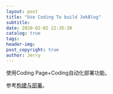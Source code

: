```yaml
---
layout: post
title: "Use Coding To build JekBlog"
subtitle: 
date: 2020-02-02 22:35:20
catalog: true
tags: 
header-img: 
post_copyright: true
author: Jerry
---
```


使用Coding Page+Coding自动化部署功能。

参考[构建与部署](https://help.coding.net/docs/devops/ci/problem.html)。
